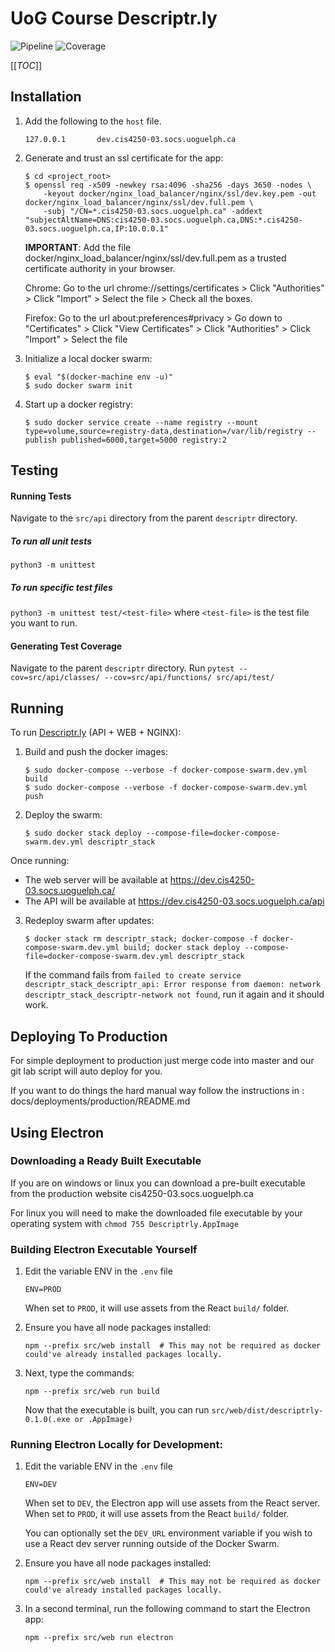 # UoG Course Descriptr.ly

![Pipeline](https://gitlab.socs.uoguelph.ca/cis4250_team3/uog-course-descriptions/badges/develop/pipeline.svg?style=flat-square) ![Coverage](https://gitlab.socs.uoguelph.ca/cis4250_team3/uog-course-descriptions/badges/develop/coverage.svg?style=flat-square)

[[_TOC_]]

## Installation

1. Add the following to the `host` file.
    ```
    127.0.0.1       dev.cis4250-03.socs.uoguelph.ca
    ```

2. Generate and trust an ssl certificate for the app:

    ```
    $ cd <project_root>
    $ openssl req -x509 -newkey rsa:4096 -sha256 -days 3650 -nodes \
        -keyout docker/nginx_load_balancer/nginx/ssl/dev.key.pem -out docker/nginx_load_balancer/nginx/ssl/dev.full.pem \
        -subj "/CN=*.cis4250-03.socs.uoguelph.ca" -addext "subjectAltName=DNS:cis4250-03.socs.uoguelph.ca,DNS:*.cis4250-03.socs.uoguelph.ca,IP:10.0.0.1"
    ```

    **IMPORTANT**: Add the file docker/nginx_load_balancer/nginx/ssl/dev.full.pem as a trusted certificate authority in your browser.

    Chrome: Go to the url chrome://settings/certificates > Click "Authorities" > Click "Import" > Select the file > Check all the boxes.

    Firefox: Go to the url about:preferences#privacy > Go down to "Certificates" > Click "View Certificates" > Click "Authorities" > Click "Import" > Select the file

3. Initialize a local docker swarm:

    ```
    $ eval "$(docker-machine env -u)"
    $ sudo docker swarm init
    ```

4. Start up a docker registry:
    ```
    $ sudo docker service create --name registry --mount type=volume,source=registry-data,destination=/var/lib/registry --publish published=6000,target=5000 registry:2
    ```

## Testing

#### Running Tests

Navigate to the `src/api` directory from the parent `descriptr` directory.

##### To run all unit tests
`python3 -m unittest`

##### To run specific test files
`python3 -m unittest test/<test-file>` where `<test-file>` is the test file you want to run.

#### Generating Test Coverage

Navigate to the parent `descriptr` directory.
Run `pytest --cov=src/api/classes/ --cov=src/api/functions/ src/api/test/`

## Running

To run [Descriptr.ly](https://dev.cis4250-03.socs.uoguelph.ca/) (API + WEB + NGINX):

1. Build and push the docker images:

    ```
    $ sudo docker-compose --verbose -f docker-compose-swarm.dev.yml build
    $ sudo docker-compose --verbose -f docker-compose-swarm.dev.yml push
    ```

2. Deploy the swarm:
    ```
    $ sudo docker stack deploy --compose-file=docker-compose-swarm.dev.yml descriptr_stack
    ```

Once running:
* The web server will be available at <https://dev.cis4250-03.socs.uoguelph.ca/>
* The API will be available at <https://dev.cis4250-03.socs.uoguelph.ca/api>

3. Redeploy swarm after updates:
    ```
    $ docker stack rm descriptr_stack; docker-compose -f docker-compose-swarm.dev.yml build; docker stack deploy --compose-file=docker-compose-swarm.dev.yml descriptr_stack
    ```

    If the command fails from `failed to create service descriptr_stack_descriptr_api: Error response from daemon: network descriptr_stack_descriptr-network not found`, run it again and it should work.

## Deploying To Production

For simple deployment to production just merge code into master and our git lab script will auto deploy for you.

If you want to do things the hard manual way follow the instructions in : docs/deployments/production/README.md

## Using Electron

### Downloading a Ready Built Executable

If you are on windows or linux you can download a pre-built executable from the production website cis4250-03.socs.uoguelph.ca

For linux you will need to make the downloaded file executable by your operating system with `chmod 755 Descriptrly.AppImage`

### Building Electron Executable Yourself

1. Edit the variable ENV in the `.env` file

    ```
    ENV=PROD
    ```

    When set to `PROD`, it will use assets from the React `build/` folder.

2. Ensure you have all node packages installed:

    ```
    npm --prefix src/web install  # This may not be required as docker could've already installed packages locally.
    ```

3. Next, type the commands:

    ```
    npm --prefix src/web run build
    ```

    Now that the executable is built, you can run `src/web/dist/descriptrly-0.1.0(.exe or .AppImage)`

### Running Electron Locally for Development:

1. Edit the variable ENV in the `.env` file

    ```
    ENV=DEV
    ```

    When set to `DEV`, the Electron app will use assets from the React server. When set to `PROD`, it will use assets from the React `build/` folder.

    You can optionally set the `DEV_URL` environment variable if you wish to use a React dev server running outside of the Docker Swarm.

2. Ensure you have all node packages installed:

    ```
    npm --prefix src/web install  # This may not be required as docker could've already installed packages locally.
    ```

3. In a second terminal, run the following command to start the Electron app:

    ```
    npm --prefix src/web run electron
    ```